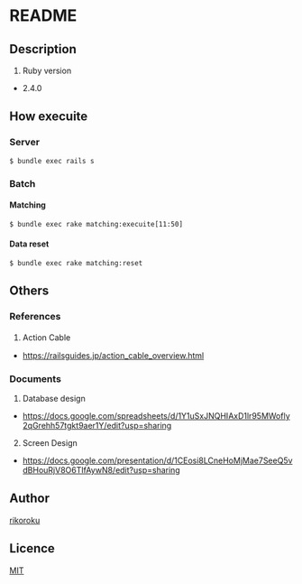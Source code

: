 # README
## Description
1. Ruby version
  * 2.4.0

## How execuite
### Server
`$ bundle exec rails s`

### Batch
#### Matching
`$ bundle exec rake matching:execuite[11:50]`

#### Data reset
`$ bundle exec rake matching:reset`

## Others
### References
1. Action Cable　
  * https://railsguides.jp/action_cable_overview.html

### Documents
1. Database design
  * https://docs.google.com/spreadsheets/d/1Y1uSxJNQHIAxD1lr95MWofly2qGrehh57tgkt9aer1Y/edit?usp=sharing
2. Screen Design
  * https://docs.google.com/presentation/d/1CEosi8LCneHoMjMae7SeeQ5vdBHouRjV8O6TlfAywN8/edit?usp=sharing

## Author

[rikoroku](https://github.com/rikoroku)

## Licence

[MIT](https://github.com/tcnksm/tool/blob/master/LICENCE)